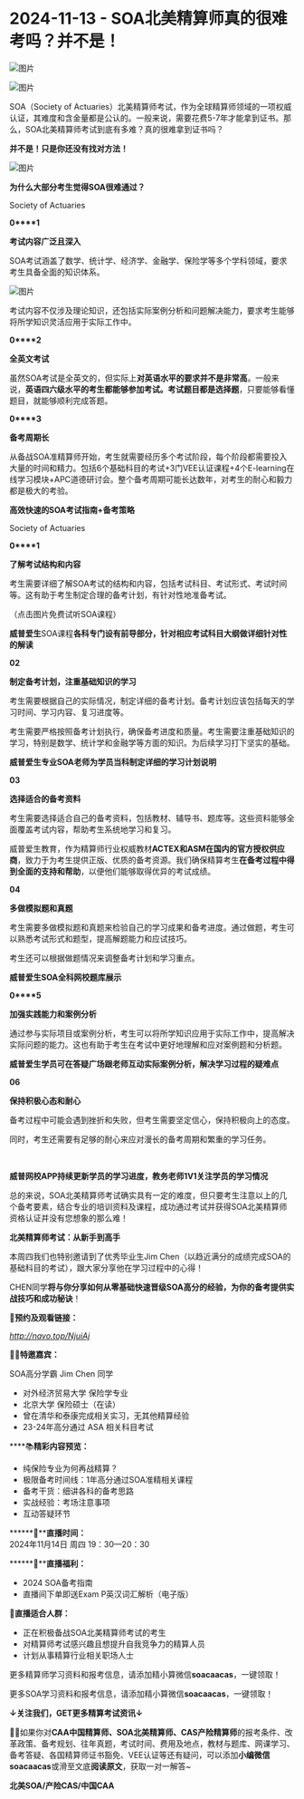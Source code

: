 # 2024-11-13 - SOA北美精算师真的很难考吗？并不是！

![图片](https://mmbiz.qpic.cn/mmbiz_jpg/mK3FpI9af4kg4PH3You8v1p2s4zAl35ZxNnxg0MdNmVTvH2IJcatox7FnBcNAnYE4JN8ZPBDeK1yLvRwqaptmA/640?wx_fmt=jpeg&wxfrom=5&wx_lazy=1&wx_co=1&tp=webp)

![图片](https://mmbiz.qpic.cn/sz_mmbiz_gif/mK3FpI9af4nSfVwvozd64cQ7rcicg9NY7aDpmlQHeubb1vZMYf0AYBKd0R4BYEutuL8zyMe4NKXjT1d6SMzlM4g/640?wx_fmt=gif&from=appmsg&wxfrom=5&wx_lazy=1&wx_co=1&tp=webp)

SOA（Society of Actuaries）北美精算师考试，作为全球精算师领域的一项权威认证，其难度和含金量都是公认的。一般来说，需要花费5-7年才能拿到证书。那么，SOA北美精算师考试到底有多难？真的很难拿到证书吗？

**并不是！只是你还没有找对方法！**

![图片](https://mmbiz.qpic.cn/sz_mmbiz_gif/mK3FpI9af4kCC6rjcfuSDv7CgK2TIL4nZQtSia3aiaUskDibInPKp9dBGtxhC5ibQG5SlrmGHARmbr69TahOJaoocQ/640?wx_fmt=gif&tp=webp&wxfrom=5&wx_lazy=1)

**为什么大部分考生觉得SOA很难通过？**

Society of Actuaries

**0****1**

**考试内容广泛且深入**

SOA考试涵盖了数学、统计学、经济学、金融学、保险学等多个学科领域，要求考生具备全面的知识体系。

![图片](https://mmbiz.qpic.cn/sz_mmbiz_png/mK3FpI9af4nChBsZJBeib12iacgC8yGOtlrIcsmnRSLlnt8alaHFyJGNur2BsAQiaqHVIVLSIgjpPubxUdr4zjMrA/640?wx_fmt=png&from=appmsg&tp=webp&wxfrom=5&wx_lazy=1)

考试内容不仅涉及理论知识，还包括实际案例分析和问题解决能力，要求考生能够将所学知识灵活应用于实际工作中。

**0****2**

**全英文考试**

虽然SOA考试是全英文的，但实际上**对英语水平的要求并不是非常高**。一般来说，**英语四六级水平的考生都能够参加考试。考试题目都是选择题**，只要能够看懂题目，就能够顺利完成答题。



**0****3**

**备考周期长**

从备战SOA准精算师开始，考生就需要经历多个考试阶段，每个阶段都需要投入大量的时间和精力。包括6个基础科目的考试+3门VEE认证课程+4个E-learning在线学习模块+APC道德研讨会。整个备考周期可能长达数年，对考生的耐心和毅力都是极大的考验。



**高效快速的SOA考试指南+备考策略**

Society of Actuaries

**0****1**

**了解考试结构和内容**

考生需要详细了解SOA考试的结构和内容，包括考试科目、考试形式、考试时间等。这有助于考生制定合理的备考计划，有针对性地准备考试。



（点击图片免费试听SOA课程）

****威普爱生****SOA课程****各科专门设有前导部分，针对相应考试科目大纲做详细针对性的解读****

**02**

**制定备考计划，注重基础知识的学习**

考生需要根据自己的实际情况，制定详细的备考计划。备考计划应该包括每天的学习时间、学习内容、复习进度等。

考生需要严格按照备考计划执行，确保备考进度和质量。考生需要注重基础知识的学习，特别是数学、统计学和金融学等方面的知识。为后续学习打下坚实的基础。



**威普爱生专业SOA老师为学员当科制定详细的学习计划说明**

**03**

**选择适合的备考资料**

考生需要选择适合自己的备考资料，包括教材、辅导书、题库等。这些资料能够全面覆盖考试内容，帮助考生系统地学习和复习。

威普爱生教育，作为精算师行业权威教材**ACTEX和ASM在国内的官方授权供应商**，致力于为考生提供正版、优质的备考资源。我们确保精算考生**在备考过程中得到全面的支持和帮助**，以便他们能够取得优异的考试成绩。 



**04**

**多做模拟题和真题**

考生需要多做模拟题和真题来检验自己的学习成果和备考进度。通过做题，考生可以熟悉考试形式和题型，提高解题能力和应试技巧。

考生还可以根据做题情况来调整备考计划和学习重点。



**威普爱生SOA全科网校题库展示**

**0****5**

**加强实践能力和案例分析**

通过参与实际项目或案例分析，考生可以将所学知识应用于实际工作中，提高解决实际问题的能力。这也有助于考生在考试中更好地理解和应对案例题和分析题。



**威普爱生学员可在答疑广场跟老师互动实际案例分析，解决学习过程的疑难点**

**06**

**保持积极心态和耐心**

备考过程中可能会遇到挫折和失败，但考生需要坚定信心，保持积极向上的态度。

同时，考生还需要有足够的耐心来应对漫长的备考周期和繁重的学习任务。

 

**威普网校APP持续更新学员的学习进度，教务老师1V1关注学员的学习情况**

总的来说，SOA北美精算师考试确实具有一定的难度，但只要考生注意以上的几个备考要素，结合专业的培训资料及课程，成功通过考试并获得SOA北美精算师资格认证并没有您想象的那么难！

**北美精算师考试：从新手到高手**

本周四我们也特别邀请到了优秀毕业生Jim Chen（以趋近满分的成绩完成SOA的基础科目的考试），跟大家分享他在学习过程中的心得！

CHEN同学**将与你分享如何从零基础快速晋级SOA高分的经验，为你的备考提供实战技巧和成功秘诀**！



**🔗预约及观看链接：**

*http://navo.top/NjuiAj*

**👨‍🎓特邀嘉宾：**

SOA高分学霸 Jim Chen 同学

* 对外经济贸易大学 保险学专业
* 北京大学 保险硕士（在读）
* 曾在清华和泰康完成相关实习，无其他精算经验
* 23-24年高分通过 ASA 相关科目考试

****📚**精彩内容预览：**

* 纯保险专业为何再战精算？
* 极限备考时间线：1年高分通过SOA准精相关课程
* 备考干货：细讲各科的备考思路
* 实战经验：考场注意事项
* 互动答疑环节

******🙌****直播时间：**  
2024年11月14日 周四 19：30—20：30

******📍****直播福利：**

* 2024 SOA备考指南
* 直播间下单即送Exam P英汉词汇解析（电子版）

**🙋直播适合人群：**

* 正在积极备战SOA北美精算师考试的考生
* 对精算师考试感兴趣且想提升自我竞争力的精算人员
* 计划从事精算行业相关职场人士

更多精算师学习资料和报考信息，请添加精小算微信**soacaacas**，一键领取！

更多SOA学习资料和报考信息，请添加精小算微信**soacaacas**，一键领取！

**↓关注我们，GET更多精算考试资讯↓**

**💁‍♀️**如果你对**CAA中国精算师、SOA北美精算师、CAS产险精算师**的报考条件、改革政策、备考规划、往年真题，考试时间、费用及地点，教材与题库、网课学习、备考答疑、各国精算师证书豁免、VEE认证等还有疑问，可以添加**小编微信soacaacas**或滑至文底**阅读原文**，获取一对一解答~

**北美SOA/产险CAS/中国CAA**
